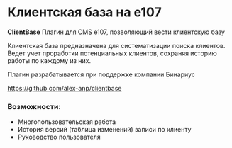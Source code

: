 # Клиентская база на e107

**ClientBase** Плагин для CMS e107, позволяющий вести клиентскую базу

Клиентская база предназначена для систематизации поиска клиентов. 
Ведет учет проработки потенциальных клиентов, сохраняя историю работы по каждому из них. 

Плагин разрабатывается при поддержке компании Бинариус

https://github.com/alex-anp/clientbase

### Возможности:
* Многопользовательская работа
* История версий (таблица изменений) записи по клиенту
* Руководство пользователя
